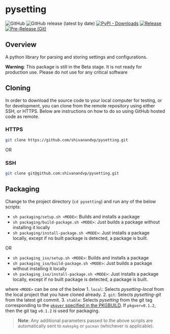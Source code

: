 
# pysetting

![GitHub](https://img.shields.io/github/license/shivanandvp/pysetting)
![GitHub release (latest by date)](https://img.shields.io/github/v/release/shivanandvp/pysetting)
[![PyPI - Downloads](https://img.shields.io/pypi/dm/pysetting?link=https%3A%2F%2Fpypi.org%2Fproject%2Fpysetting%2F)](https://pypi.org/project/pysetting/)
[![Release](https://github.com/shivanandvp/pysetting/actions/workflows/release.yml/badge.svg)](https://github.com/shivanandvp/pysetting/actions/workflows/release.yml)
[![Pre-Release (Git)](https://github.com/shivanandvp/pysetting/actions/workflows/pre_release.yml/badge.svg)](https://github.com/shivanandvp/pysetting/actions/workflows/pre_release.yml)

## Overview

A python library for parsing and storing settings and configurations.

**Warning**: This package is still in the Beta stage. It is not ready for production use. Please do not use for any critical software

<!-- ## [PLEASE CLICK HERE](https://github.com/shivanandvp/pysetting/index.html) for the full documentation -->

## Cloning

In order to download the source code to your local computer for testing, or for development, you can clone from the remote repository using either SSH, or HTTPS. Below are instructions on how to do so using GitHub hosted code as remote.

### HTTPS

```bash
git clone https://github.com/shivanandvp/pysetting.git 
```

OR

### SSH

```bash
git clone git@github.com:shivanandvp/pysetting.git
```

## Packaging

Change to the project directory (`cd pysetting`) and run any of the below scripts:
- `sh packaging/setup.sh <MODE>`: Builds and installs a package
- `sh packaging/build-package.sh <MODE>`: Just builds a package without installing it locally
- `sh packaging/install-package.sh <MODE>`: Just installs a package locally, except if no built package is detected, a package is built.
 
OR

- `sh packaging_iso/setup.sh <MODE>`: Builds and installs a package
- `sh packaging_iso/build-package.sh <MODE>`: Just builds a package without installing it locally
- `sh packaging_iso/install-package.sh <MODE>`: Just installs a package locally, except if no built package is detected, a package is built.

where `<MODE>` can be one of the below
     1. `local`: Selects *pysetting-local* from the local project that you have cloned already.
     2. `git`: Selects *pysetting-git* from the latest git commit.
     3. `stable`: Selects *pysetting* from the git tag corresponding to the [`pkgver` specified in the PKGBUILD](https://github.com/shivanandvp/pysetting/blob/main/packaging/pysetting/PKGBUILD#L17). If `pkgver=0.1.2`, then the git tag `v0.1.2` is used for packaging. 
     
> **Note**: Any additional parameters passed to the above scripts are automatically sent to `makepkg` or `pacman` (whichever is applicable).
